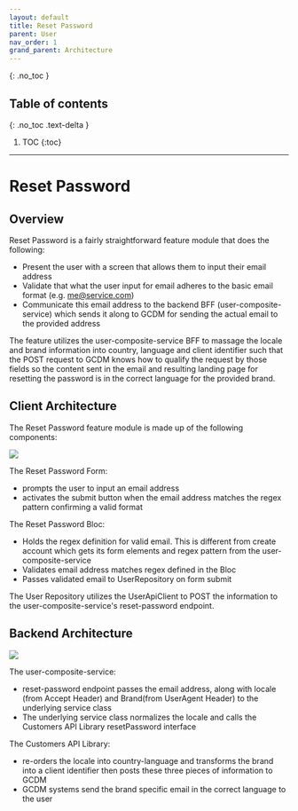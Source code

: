 ```yaml
---
layout: default
title: Reset Password
parent: User
nav_order: 1
grand_parent: Architecture
---
```


{: .no_toc }

## Table of contents
{: .no_toc .text-delta }

1. TOC
{:toc}

---

# Reset Password

## Overview

Reset Password is a fairly straightforward feature module that does the following:
- Present the user with a screen that allows them to input their email address
- Validate that what the user input for email adheres to the basic email format (e.g. me@service.com)
- Communicate this email address to the backend BFF (user-composite-service) which sends it along to GCDM for sending the actual email to the provided address

The feature utilizes the user-composite-service BFF to massage the locale and brand information into country, language and client identifier such that the POST request to GCDM knows how to qualify the request by those fields so the content sent in the email and resulting landing page for resetting the password is in the correct language for the provided brand.

## Client Architecture
The Reset Password feature module is made up of the following components:

<img src="{{site.baseurl}}/assets/images/user/reset_password/reset_password_client_arch.png">

The Reset Password Form:
- prompts the user to input an email address  
- activates the submit button when the email address matches the regex pattern confirming a valid format

The Reset Password Bloc:
- Holds the regex definition for valid email.  This is different from create account which gets its form elements and regex pattern from the user-composite-service
- Validates email address matches regex defined in the Bloc
- Passes validated email to UserRepository on form submit 

The User Repository utilizes the UserApiClient to POST the information to the user-composite-service's reset-password endpoint.

## Backend Architecture
<img src="{{site.baseurl}}/assets/images/user/reset_password/reset_password_backend_arch.png">

The user-composite-service:
- reset-password endpoint passes the email address, along with locale (from Accept Header) and Brand(from UserAgent Header) to the underlying service class
- The underlying service class normalizes the locale and  calls the Customers API Library resetPassword interface

The Customers API Library:
- re-orders the locale into country-language and transforms the brand into a client identifier then posts these three pieces of information to GCDM
- GCDM systems send the brand specific email in the correct language to the user
